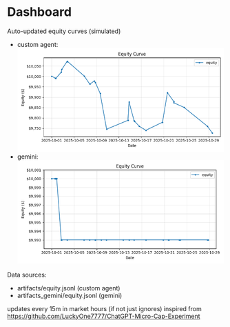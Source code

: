 # Dashboard

Auto-updated equity curves (simulated)

- custom agent: ![Equity Curve](artifacts/equity.png?v=de9e862)
- gemini: ![Equity Curve (Gemini)](artifacts_gemini/equity.png?v=de9e862)

Data sources:
- artifacts/equity.jsonl (custom agent)
- artifacts_gemini/equity.jsonl (gemini)

updates every 15m in market hours (if not just ignores)
inspired from https://github.com/LuckyOne7777/ChatGPT-Micro-Cap-Experiment